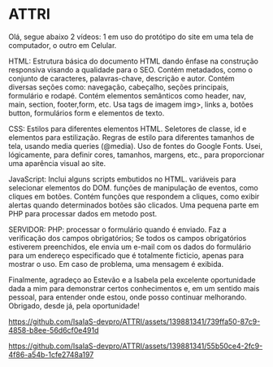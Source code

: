 # ATTRI

Olá, segue abaixo 2 vídeos: 1 em uso do protótipo do site em uma tela de computador, o outro em Celular.

HTML:
Estrutura básica do documento HTML dando ênfase na construção responsiva visando a qualidade para o SEO.
Contém metadados, como o conjunto de caracteres, palavras-chave, descrição e autor.
Contém diversas seções como: navegação, cabeçalho, seções principais, formulário e rodapé.
Contém elementos semânticos como header, nav, main, section, footer,form, etc.
Usa tags de imagem img>, links a, botões button, formulários form e elementos de texto.

CSS:
Estilos para diferentes elementos HTML.
Seletores de classe, id e elementos para estilização.
Regras de estilo para diferentes tamanhos de tela, usando media queries (@media).
Uso de fontes do Google Fonts.
Usei, lógicamente, para definir cores, tamanhos, margens, etc., para proporcionar uma aparência visual ao site.

JavaScript:
Inclui alguns scripts embutidos no HTML.
variáveis para selecionar elementos do DOM.
funções de manipulação de eventos, como cliques em botões.
Contém funções que respondem a cliques, como exibir alertas quando determinados botões são clicados.
Uma pequena parte em PHP para processar dados em metodo post.

SERVIDOR: 
PHP:
processar o formulário quando é enviado.
Faz a verificação dos campos obrigatórios;
Se todos os campos obrigatórios estiverem preenchidos, ele envia um e-mail com os dados do formulário para um endereço especificado que é totalmente ficticio, apenas para mostrar o uso.
Em caso de problema, uma mensagem é exibida.

Finalmente, agradeço ao Estevão e a Isabela pela excelente oportunidade dada a mim para demonstrar certos conhecimentos e, em um sentido mais pessoal, para entender onde estou, onde posso continuar melhorando. Obrigado, desde já, pela oportunidade!



https://github.com/IsaIaS-devpro/ATTRI/assets/139881341/739ffa50-87c9-4858-b8ee-56d6cf0e491d


https://github.com/IsaIaS-devpro/ATTRI/assets/139881341/55b50ce4-2fc9-4f86-a54b-1cfe2748a197




